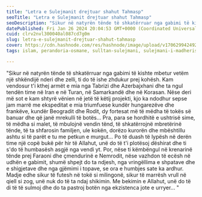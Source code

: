 ```yaml
---
title: "Letra e Sulejmanit drejtuar shahut Tahmasp"
seoTitle: "Letra e Sulejmanit drejtuar shahut Tahmasp"
seoDescription: "Sikur në natyrën tënde të shkatërruar nga gabimi të kishte mbetur vetëm një shkëndijë nderi dhe zelli..."
datePublished: Fri Jan 26 2024 20:04:53 GMT+0000 (Coordinated Universal Time)
cuid: clrv2nvl300040al087cd7g0m
slug: letra-e-sulejmanit-drejtuar-shahut-tahmasp
cover: https://cdn.hashnode.com/res/hashnode/image/upload/v1706299424921/37377299-3da0-4660-92ae-ad3ad89f8070.jpeg
tags: islam, perandoria-osmane, sulltan-sulejmani, sulejmani-i-madherishem, irani, turqia, osmanet, musliman

---
```


"Sikur në natyrën tënde të shkatërruar nga gabimi të kishte mbetur vetëm një shkëndijë nderi dhe zelli, ti do të ishe zhdukur prej kohësh. Kam vendosur t'i kthej armët e mia nga Tabrizi dhe Azerbajxhani dhe ta ngul tendën time në Iran e në Turan, në Samarkandë dhe në Korasan. Nëse deri më sot e kam shtyrë vënien në jetë të këtij projekti, kjo ka ndodhur sepse jam marrë me ekspeditat e mia triumfuese kundër hungarezëve dhe frankëve, kundër Beogradit dhe Rodit, dy fortesat më të mëdha të tokës së banuar dhe që janë mrekulli të botës... Pra, para se hordhitë e ushtrisë sime, të mëdha si malet, të mbulojnë vendin tënd, të shkatërrojnë mbretërinë tënde, të ta shfarosin familjen, ule kokën, dorëzo kurorën dhe mbështillu ashtu si të parët e tu me petkun e murgut... Po të duash të lypësh në derën time një copë bukë për hir të Allahut, unë do të t'i plotësoj dëshirat dhe ti s'do të humbasësh asgjë nga vendi yt. Por, nëse ti këmbëngul në krenarinë tënde prej Faraoni dhe çmendurinë e Nemrodit, nëse vazhdon të ecësh në udhën e gabimit, shumë shpejt do ta ndjesh, nga vringëllima e shpatave dhe e shigjetave dhe nga gjëmimi i topave, se ora e humbjes sate ka ardhur. Madje edhe sikur të futesh në tokë si milingonë, sikur të marrësh vrull në qiell si zog, unë nuk do të ta ndaj shikimin. Me bekimin e Allahut, unë do të di të të sulmoj dhe do ta pastroj botën nga ekzistenca jote e urryer... "